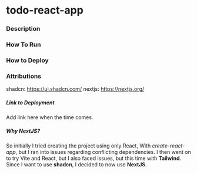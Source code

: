# todo-react-app

### Description

### How To Run

### How to Deploy

### Attributions

shadcn: https://ui.shadcn.com/
nextjs: https://nextjs.org/

##### Link to Deployment

Add link here when the time comes.

##### Why NextJS?

So initially I tried creating the project using only React, With _create-react-app_, but I ran into issues regarding conflicting dependencies. I then went on to try Vite and React, but I also faced issues, but this time with **Tailwind**. Since I want to use **shadcn**, I decided to now use **NextJS**.

